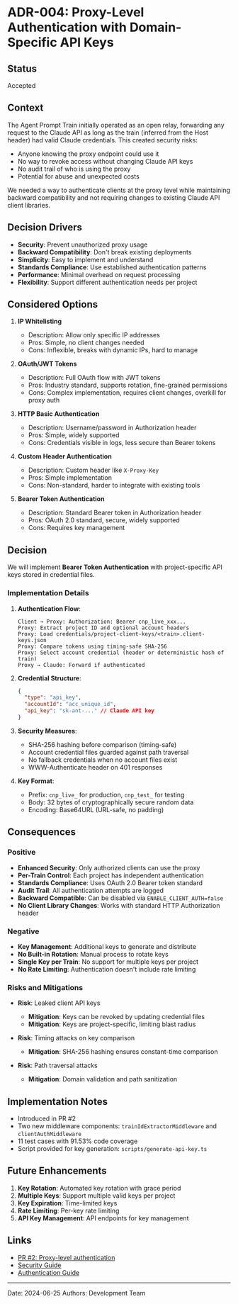 # ADR-004: Proxy-Level Authentication with Domain-Specific API Keys

## Status

Accepted

## Context

The Agent Prompt Train initially operated as an open relay, forwarding any request to the Claude API as long as the train (inferred from the Host header) had valid Claude credentials. This created security risks:

- Anyone knowing the proxy endpoint could use it
- No way to revoke access without changing Claude API keys
- No audit trail of who is using the proxy
- Potential for abuse and unexpected costs

We needed a way to authenticate clients at the proxy level while maintaining backward compatibility and not requiring changes to existing Claude API client libraries.

## Decision Drivers

- **Security**: Prevent unauthorized proxy usage
- **Backward Compatibility**: Don't break existing deployments
- **Simplicity**: Easy to implement and understand
- **Standards Compliance**: Use established authentication patterns
- **Performance**: Minimal overhead on request processing
- **Flexibility**: Support different authentication needs per project

## Considered Options

1. **IP Whitelisting**
   - Description: Allow only specific IP addresses
   - Pros: Simple, no client changes needed
   - Cons: Inflexible, breaks with dynamic IPs, hard to manage

2. **OAuth/JWT Tokens**
   - Description: Full OAuth flow with JWT tokens
   - Pros: Industry standard, supports rotation, fine-grained permissions
   - Cons: Complex implementation, requires client changes, overkill for proxy auth

3. **HTTP Basic Authentication**
   - Description: Username/password in Authorization header
   - Pros: Simple, widely supported
   - Cons: Credentials visible in logs, less secure than Bearer tokens

4. **Custom Header Authentication**
   - Description: Custom header like `X-Proxy-Key`
   - Pros: Simple implementation
   - Cons: Non-standard, harder to integrate with existing tools

5. **Bearer Token Authentication**
   - Description: Standard Bearer token in Authorization header
   - Pros: OAuth 2.0 standard, secure, widely supported
   - Cons: Requires key management

## Decision

We will implement **Bearer Token Authentication** with project-specific API keys stored in credential files.

### Implementation Details

1. **Authentication Flow**:

   ```
   Client → Proxy: Authorization: Bearer cnp_live_xxx...
   Proxy: Extract project ID and optional account headers
   Proxy: Load credentials/project-client-keys/<train>.client-keys.json
   Proxy: Compare tokens using timing-safe SHA-256
   Proxy: Select account credential (header or deterministic hash of train)
   Proxy → Claude: Forward if authenticated
   ```

2. **Credential Structure**:

   ```json
   {
     "type": "api_key",
     "accountId": "acc_unique_id",
     "api_key": "sk-ant-..." // Claude API key
   }
   ```

3. **Security Measures**:
   - SHA-256 hashing before comparison (timing-safe)
   - Account credential files guarded against path traversal
   - No fallback credentials when no account files exist
   - WWW-Authenticate header on 401 responses

4. **Key Format**:
   - Prefix: `cnp_live_` for production, `cnp_test_` for testing
   - Body: 32 bytes of cryptographically secure random data
   - Encoding: Base64URL (URL-safe, no padding)

## Consequences

### Positive

- **Enhanced Security**: Only authorized clients can use the proxy
- **Per-Train Control**: Each project has independent authentication
- **Standards Compliance**: Uses OAuth 2.0 Bearer token standard
- **Audit Trail**: All authentication attempts are logged
- **Backward Compatible**: Can be disabled via `ENABLE_CLIENT_AUTH=false`
- **No Client Library Changes**: Works with standard HTTP Authorization header

### Negative

- **Key Management**: Additional keys to generate and distribute
- **No Built-in Rotation**: Manual process to rotate keys
- **Single Key per Train**: No support for multiple keys per project
- **No Rate Limiting**: Authentication doesn't include rate limiting

### Risks and Mitigations

- **Risk**: Leaked client API keys
  - **Mitigation**: Keys can be revoked by updating credential files
  - **Mitigation**: Keys are project-specific, limiting blast radius

- **Risk**: Timing attacks on key comparison
  - **Mitigation**: SHA-256 hashing ensures constant-time comparison

- **Risk**: Path traversal attacks
  - **Mitigation**: Domain validation and path sanitization

## Implementation Notes

- Introduced in PR #2
- Two new middleware components: `trainIdExtractorMiddleware` and `clientAuthMiddleware`
- 11 test cases with 91.53% code coverage
- Script provided for key generation: `scripts/generate-api-key.ts`

## Future Enhancements

1. **Key Rotation**: Automated key rotation with grace period
2. **Multiple Keys**: Support multiple valid keys per project
3. **Key Expiration**: Time-limited keys
4. **Rate Limiting**: Per-key rate limiting
5. **API Key Management**: API endpoints for key management

## Links

- [PR #2: Proxy-level authentication](https://github.com/Moonsong-Labs/agent-prompttrain/pull/2)
- [Security Guide](../../03-Operations/security.md)
- [Authentication Guide](../../02-User-Guide/authentication.md)

---

Date: 2024-06-25
Authors: Development Team
